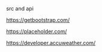 src and api

https://getbootstrap.com/

https://placeholder.com/

https://developer.accuweather.com/
